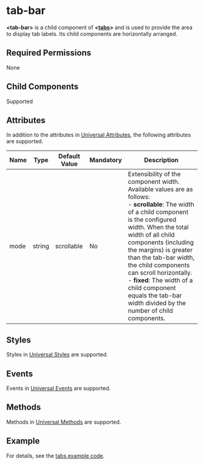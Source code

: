 # tab-bar

**\<tab-bar>** is a child component of **<[tabs](js-components-container-tabs.md)>** and is used to provide the area to display tab labels. Its child components are horizontally arranged.

## Required Permissions

None

## Child Components

Supported

## Attributes

In addition to the attributes in [Universal Attributes](js-components-common-attributes.md), the following attributes are supported.



| Name | Type   | Default Value | Mandatory | Description                                                  |
| ---- | ------ | ------------- | --------- | ------------------------------------------------------------ |
| mode | string | scrollable    | No        | Extensibility of the component width. Available values are as follows:<br>- **scrollable**: The width of a child component is the configured width. When the total width of all child components (including the margins) is greater than the tab-bar width, the child components can scroll horizontally.<br>- **fixed**: The width of a child component equals the tab-bar width divided by the number of child components. |

## Styles

Styles in [Universal Styles](js-components-common-styles.md) are supported.

## Events

Events in [Universal Events](js-components-common-events.md) are supported.

## Methods

Methods in [Universal Methods](js-components-common-methods.md) are supported.

## Example

For details, see the [tabs example code](js-components-container-tabs.md).
